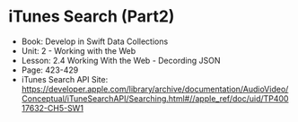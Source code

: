 # iTunes Search (Part2)

- Book: Develop in Swift Data Collections
- Unit: 2 - Working with the Web
- Lesson: 2.4 Working With the Web - Decording JSON
- Page: 423-429
- iTunes Search API Site:  https://developer.apple.com/library/archive/documentation/AudioVideo/Conceptual/iTuneSearchAPI/Searching.html#//apple_ref/doc/uid/TP40017632-CH5-SW1
